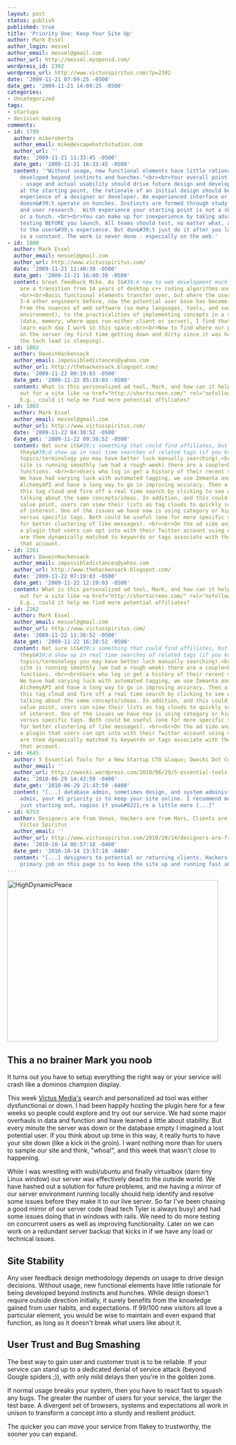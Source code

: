 ```yaml
---
layout: post
status: publish
published: true
title: 'Priority One: Keep Your Site Up'
author: Mark Essel
author_login: messel
author_email: messel@gmail.com
author_url: http://messel.myopenid.com/
wordpress_id: 2302
wordpress_url: http://www.victusspiritus.com/?p=2302
date: '2009-11-21 07:09:25 -0500'
date_gmt: '2009-11-21 14:09:25 -0500'
categories:
- Uncategorized
tags:
- startups
- decision making
comments:
- id: 1799
  author: mikeroberto
  author_email: mike@escapehatchstudios.com
  author_url: ''
  date: '2009-11-21 11:33:45 -0500'
  date_gmt: '2009-11-21 16:33:45 -0500'
  content: '"Without usage, new functional elements have little rationale for being
    developed beyond instincts and hunches."<br><br>Your overall point is correct
    - usage and actual usability should drive future design and development decisions.  But
    at the starting point, the rationale of an initial design should be based on the
    experience of a designer or developer. An experienced interface or usability designer
    doesn&#39;t operate on hunches. Instincts are formed through study of best practices
    and user research.  With experience your starting point is not a shot in the dark
    or a hunch. <br><br>You can make up for inexperience by taking advantage of beta
    testing BEFORE you launch. All teams should test, no matter what, and pay attention
    to the user&#39;s experience. But don&#39;t just do it after you launch. Testing
    is a constant. The work is never done - especially on the web.'
- id: 1800
  author: Mark Essel
  author_email: messel@gmail.com
  author_url: http://www.victusspiritus.com/
  date: '2009-11-21 11:40:39 -0500'
  date_gmt: '2009-11-21 16:40:39 -0500'
  content: Great feedback Mike. As I&#39;m new to web development much of my "instincts"
    are a transition from 14 years of desktop c++ coding algorithms and simulations.
    <br><br>Basic functional elements transfer over, but where the user was me and
    3-4 other engineers before, now the potential user base has become unlimited.
    From the nuances of web software (so many languages, tools, and such a different
    environment), to the practicalities of implementing concepts in a scalable way
    (data, memory, where apps run either client or server), I find that I much to
    learn each day I work in this space.<br><br>Now to find where our project is kept
    on the server (my first time getting down and dirty since it was hanging up, and
    the tech lead is sleeping).
- id: 1802
  author: DaveinHackensack
  author_email: impossibledistances@yahoo.com
  author_url: http://thehackensack.blogspot.com/
  date: '2009-11-22 00:19:03 -0500'
  date_gmt: '2009-11-22 05:19:03 -0500'
  content: What is this personalized ad tool, Mark, and how can it help get the word
    out for a site like <a href="http://shortscreen.com/" rel="nofollow">ShortScreen</a>?
    E.g., could it help me find more potential affiliates?
- id: 1803
  author: Mark Essel
  author_email: messel@gmail.com
  author_url: http://www.victusspiritus.com/
  date: '2009-11-22 04:38:52 -0500'
  date_gmt: '2009-11-22 09:38:52 -0500'
  content: Not sure it&#39;s something that could find affiliates, but it&#39;s possible
    they&#39;d show up in real time searches of related tags (if you know the triggering
    topics/terminology you may have better luck manually searching).<br><br>When the
    site is running smoothly (we had a rough week) there are a couple<br>of basic
    functions. <br><br>Users who log in get a history of their recent semantic tags.
    We have had varying luck with automated tagging, we use Zemanta and Orchestr8&#39;s
    AlchemyAPI and have a long way to go in improving accuracy. Then a user can view
    this tag cloud and fire off a real time search by clicking to see who else is
    talking about the same concepts/ideas. In addition, and this could be a very strong
    value point, users can view their lists as tag clouds to quickly scan for topics
    of interest. One of the issues we have now is using category or high level tags
    versus specific tags. Both could be useful (one for more specific search, one
    for better clustering of like messages). <br><br>On the ad side anyone can install
    a plugin that users can opt into with their Twitter account using oauth. The ads
    are them dynamically matched to keywords or tags associate with the history of
    that account.
- id: 2261
  author: DaveinHackensack
  author_email: impossibledistances@yahoo.com
  author_url: http://www.thehackensack.blogspot.com/
  date: '2009-11-22 07:19:03 -0500'
  date_gmt: '2009-11-22 12:19:03 -0500'
  content: What is this personalized ad tool, Mark, and how can it help get the word
    out for a site like <a href="http://shortscreen.com/" rel="nofollow">ShortScreen</a>?
    E.g., could it help me find more potential affiliates?
- id: 2262
  author: Mark Essel
  author_email: messel@gmail.com
  author_url: http://www.victusspiritus.com/
  date: '2009-11-22 11:38:52 -0500'
  date_gmt: '2009-11-22 16:38:52 -0500'
  content: Not sure it&#39;s something that could find affiliates, but it&#39;s possible
    they&#39;d show up in real time searches of related tags (if you know the triggering
    topics/terminology you may have better luck manually searching).<br><br>When the
    site is running smoothly (we had a rough week) there are a couple<br>of basic
    functions. <br><br>Users who log in get a history of their recent semantic tags.
    We have had varying luck with automated tagging, we use Zemanta and Orchestr8&#39;s
    AlchemyAPI and have a long way to go in improving accuracy. Then a user can view
    this tag cloud and fire off a real time search by clicking to see who else is
    talking about the same concepts/ideas. In addition, and this could be a very strong
    value point, users can view their lists as tag clouds to quickly scan for topics
    of interest. One of the issues we have now is using category or high level tags
    versus specific tags. Both could be useful (one for more specific search, one
    for better clustering of like messages). <br><br>On the ad side anyone can install
    a plugin that users can opt into with their Twitter account using oauth. The ads
    are them dynamically matched to keywords or tags associate with the history of
    that account.
- id: 4645
  author: 5 Essential Tools for a New Startup CTO &laquo; Owocki Dot Com
  author_email: ''
  author_url: http://owocki.wordpress.com/2010/06/29/5-essential-tools-for-a-new-startup-cto/
  date: '2010-06-29 14:43:59 -0400'
  date_gmt: '2010-06-29 21:43:59 -0400'
  content: "[...] database admin, sometimes design, and system administrator. As system
    admin, your #1 priority is to keep your site online. I recommend munin if you&#8221;re
    just starting out, nagios if you&#8221;re a little more [...]"
- id: 6753
  author: Designers are from Venus, Hackers are from Mars, Clients are on Earth &raquo;
    Victus Spiritus
  author_email: ''
  author_url: http://www.victusspiritus.com/2010/10/14/designers-are-from-venus-hackers-are-from-mars-clients-are-on-earth/
  date: '2010-10-14 06:57:18 -0400'
  date_gmt: '2010-10-14 13:57:18 -0400'
  content: "[...] designers to potential or returning clients. Hackers and engineers
    primary job on this page is to keep the site up and running fast and [...]"
---
```

<p><a href="http://www.flickr.com/people/dhilung/"><img class="aligncenter size-full wp-image-2303" title="HighDynamicPeace" src="http://www.victusspiritus.com/wp-content/uploads/2009/11/HighDynamicPeace.jpg" alt="HighDynamicPeace" width="480" height="367" /></a></p>
<h2>This a no brainer Mark you noob</h2>
<p>It turns out you have to setup everything the right way or your service will crash like a dominos champion display.</p>
<p>This week <a HREF="http://www.victusmedia.com">Victus Media's</a> search and personalized ad tool was either dysfunctional or down. I had been happily hosting the plugin here for a few weeks so people could explore and try out our service. We had some major overhauls in data and function and have learned a little about stability. But every minute the server was down or the database empty I imagined a lost potential user. If you think about up time in this way, it really hurts to have your site down (like a kick in the groin). I want nothing more than for users to sample our site and think, "whoa!", and this week that wasn't close to happening.</p>
<p>While I was wrestling with wubi/ubuntu and finally virtualbox (darn tiny Linux window) our server was effectively dead to the outside world. We have hashed out a solution for future problems, and me having a mirror of our server environment running locally should help identify and resolve some issues before they make it to our live server. So far I've been chasing a good mirror of our server code (lead tech Tyler is always busy) and had some issues doing that in windows with rails. We need to do more testing on concurrent users as well as improving functionality. Later on we can work on a redundant server backup that kicks in if we have any load or technical issues. </p>
<h2>Site Stability</h2>
<p>Any user feedback design methodology depends on usage to drive design decisions. Without usage, new functional elements have little rationale for being developed beyond instincts and hunches. While design doesn't require outside direction initially, it surely benefits from the knowledge gained from user habits, and expectations. If 99/100 new visitors all love a particular element, you would be wise to maintain and even expand that function, as long as it doesn't break what users like about it.</p>
<h2>User Trust and Bug Smashing</h2>
<p>The best way to gain user and customer trust is to be reliable. If your service can stand up to a dedicated denial of service attack (beyond Google spiders ;)), with only mild delays then you're in the golden zone. </p>
<p>If normal usage breaks your system, then you have to react fast to squash any bugs. The greater the number of users for your service, the larger the test base. A divergent set of browsers, systems and expectations all work in unison to transform a concept into a sturdy and resilient product. </p>
<p>The quicker you can move your service from flakey to trustworthy, the sooner you can expand.      </p>
